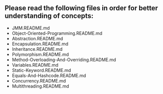 ## Please read the following files in order for better understanding of concepts:

- JMM.README.md
- Object-Oriented-Programming.README.md
- Abstraction.README.md
- Encapsulation.README.md
- Inheritance.README.md
- Polymorphism.README.md
- Method-Overloading-And-Overriding.README.md
- Variables.README.md
- Static-Keyword.README.md
- Equals-And-Hashcode.README.md
- Concurrency.README.md
- Multithreading.README.md